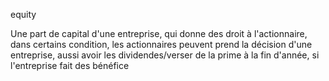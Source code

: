 
equity

Une part de capital d'une entreprise, qui donne des droit à l'actionnaire, dans certains condition, les actionnaires peuvent prend la décision d'une entreprise, aussi avoir les dividendes/verser de la prime à la fin d'année, si l'entreprise fait des bénéfice 